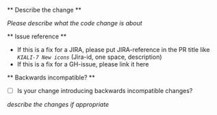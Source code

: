 ** Describe the change **

_Please describe what the code change is about_

** Issue reference **

* If this is a fix for a JIRA, please put JIRA-reference in the PR title like _`KIALI-7 New icons`_ (Jira-id, one space, description)
* If this is a fix for a GH-issue, please link it here

** Backwards incompatible? **

- [ ] Is your change introducing backwards incompatible changes?

_describe the changes if appropriate_
